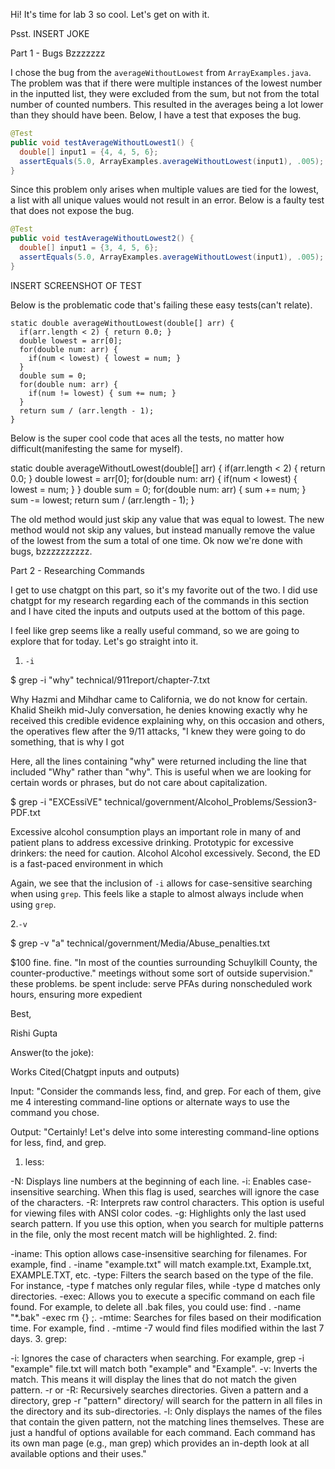 Hi! It's time for lab 3 so cool. Let's get on with it.

Psst. INSERT JOKE

Part 1 - Bugs Bzzzzzzz

I chose the bug from the `averageWithoutLowest` from `ArrayExamples.java`. The problem was that if there were multiple instances of the lowest number in the inputted list, they were excluded from the sum, but not from the total number of counted numbers. This resulted in the averages being a lot lower than they should have been. Below, I have a test that exposes the bug.

  ```java
  @Test
  public void testAverageWithoutLowest1() {
    double[] input1 = {4, 4, 5, 6};
    assertEquals(5.0, ArrayExamples.averageWithoutLowest(input1), .005);
  }
```

Since this problem only arises when multiple values are tied for the lowest, a list with all unique values would not result in an error. Below is a faulty test that does not expose the bug.

  ```java
  @Test
  public void testAverageWithoutLowest2() {
    double[] input1 = {3, 4, 5, 6};
    assertEquals(5.0, ArrayExamples.averageWithoutLowest(input1), .005);
  }
```

INSERT SCREENSHOT OF TEST

Below is the problematic code that's failing these easy tests(can't relate). 

  ```
  static double averageWithoutLowest(double[] arr) {
    if(arr.length < 2) { return 0.0; }
    double lowest = arr[0];
    for(double num: arr) {
      if(num < lowest) { lowest = num; }
    }
    double sum = 0;
    for(double num: arr) {
      if(num != lowest) { sum += num; }
    }
    return sum / (arr.length - 1);
  }
```

Below is the super cool code that aces all the tests, no matter how difficult(manifesting the same for myself).

  static double averageWithoutLowest(double[] arr) {
    if(arr.length < 2) { return 0.0; }
    double lowest = arr[0];
    for(double num: arr) {
      if(num < lowest) { lowest = num; }
    }
    double sum = 0;
    for(double num: arr) {
      sum += num; 
    }
    sum -= lowest;
    return sum / (arr.length - 1);
  }

The old method would just skip any value that was equal to lowest. The new method would not skip any values, but instead manually remove the value of the lowest from the sum a total of one time. Ok now we're done with bugs, bzzzzzzzzzz. 

Part 2 - Researching Commands

I get to use chatgpt on this part, so it's my favorite out of the two. I did use chatgpt for my research regarding each of the commands in this section and I have cited the inputs and outputs used at the bottom of this page. 

I feel like grep seems like a really useful command, so we are going to explore that for today. Let's go straight into it.

1. `-i`
 
  $ grep -i "why" technical/911report/chapter-7.txt

  Why Hazmi and Mihdhar came to California, we do not know for certain. Khalid Sheikh
                mid-July conversation, he denies knowing exactly why he received this
                credible evidence explaining why, on this occasion and others, the operatives flew
                after the 9/11 attacks, "I knew they were going to do something, that is why I got

Here, all the lines containing "why" were returned including the line that included "Why" rather than "why". This is useful when we are looking for certain words or phrases, but do not care about capitalization. 

  $ grep -i "EXCEssiVE" technical/government/Alcohol_Problems/Session3-PDF.txt

  Excessive alcohol consumption plays an important role in many of
  and patient plans to address excessive drinking. Prototypic
  for excessive drinkers: the need for caution. Alcohol Alcohol
  excessively. Second, the ED is a fast-paced environment in which

Again, we see that the inclusion of `-i` allows for case-sensitive searching when using `grep`. This feels like a staple to almost always include when using `grep`.

2.`-v`
      
  $ grep -v "a" technical/government/Media/Abuse_penalties.txt

  $100 fine.
  fine.
  "In most of the counties surrounding Schuylkill County, the
  counter-productive."
  meetings without some sort of outside supervision."
  these problems.
  be spent include:
  serve PFAs during nonscheduled work hours, ensuring more expedient





Best,

  Rishi Gupta

  Answer(to the joke): 

  Works Cited(Chatgpt inputs and outputs)

  Input: "Consider the commands less, find, and grep. For each of them, give me 4 interesting command-line options or alternate ways to use the command you chose. 

  Output: "Certainly! Let's delve into some interesting command-line options for less, find, and grep.

1. less:

-N: Displays line numbers at the beginning of each line.
-i: Enables case-insensitive searching. When this flag is used, searches will ignore the case of the characters.
-R: Interprets raw control characters. This option is useful for viewing files with ANSI color codes.
-g: Highlights only the last used search pattern. If you use this option, when you search for multiple patterns in the file, only the most recent match will be highlighted.
2. find:

-iname: This option allows case-insensitive searching for filenames. For example, find . -iname "example.txt" will match example.txt, Example.txt, EXAMPLE.TXT, etc.
-type: Filters the search based on the type of the file. For instance, -type f matches only regular files, while -type d matches only directories.
-exec: Allows you to execute a specific command on each file found. For example, to delete all .bak files, you could use: find . -name "*.bak" -exec rm {} \;.
-mtime: Searches for files based on their modification time. For example, find . -mtime -7 would find files modified within the last 7 days.
3. grep:

-i: Ignores the case of characters when searching. For example, grep -i "example" file.txt will match both "example" and "Example".
-v: Inverts the match. This means it will display the lines that do not match the given pattern.
-r or -R: Recursively searches directories. Given a pattern and a directory, grep -r "pattern" directory/ will search for the pattern in all files in the directory and its sub-directories.
-l: Only displays the names of the files that contain the given pattern, not the matching lines themselves.
These are just a handful of options available for each command. Each command has its own man page (e.g., man grep) which provides an in-depth look at all available options and their uses."

